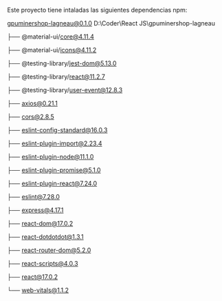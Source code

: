 Este proyecto tiene intaladas las siguientes dependencias npm:

gpuminershop-lagneau@0.1.0 D:\Coder\React JS\gpuminershop-lagneau

├── @material-ui/core@4.11.4

├── @material-ui/icons@4.11.2

├── @testing-library/jest-dom@5.13.0

├── @testing-library/react@11.2.7

├── @testing-library/user-event@12.8.3

├── axios@0.21.1

├── cors@2.8.5

├── eslint-config-standard@16.0.3

├── eslint-plugin-import@2.23.4

├── eslint-plugin-node@11.1.0

├── eslint-plugin-promise@5.1.0

├── eslint-plugin-react@7.24.0

├── eslint@7.28.0

├── express@4.17.1

├── react-dom@17.0.2

├── react-dotdotdot@1.3.1

├── react-router-dom@5.2.0

├── react-scripts@4.0.3

├── react@17.0.2

└── web-vitals@1.1.2

